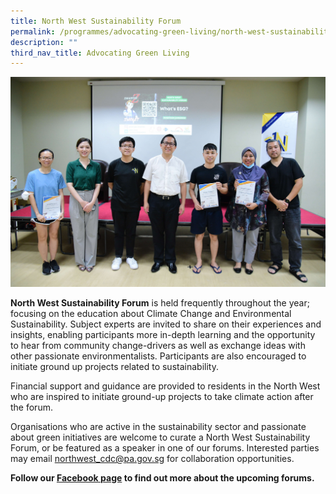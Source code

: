 ```yaml
---
title: North West Sustainability Forum
permalink: /programmes/advocating-green-living/north-west-sustainability-forum/
description: ""
third_nav_title: Advocating Green Living
---
```

![](/images/Programmes/Green%20Living/IMG%20(164).jpg)

**North West Sustainability Forum** is held frequently throughout the year; focusing on the education about Climate Change and Environmental Sustainability. Subject experts are invited to share on their experiences and insights, enabling participants more in-depth learning and the opportunity to hear from community change-drivers as well as exchange ideas with other passionate environmentalists. Participants are also encouraged to initiate ground up projects related to sustainability.  

Financial support and guidance are provided to residents in the North West who are inspired to initiate ground-up projects to take climate action after the forum. 

Organisations who are active in the sustainability sector and passionate about green initiatives are welcome to curate a North West Sustainability Forum, or be featured as a speaker in one of our forums. Interested parties may email northwest_cdc@pa.gov.sg for collaboration opportunities.

**Follow our [Facebook page](https://www.facebook.com/nwcdc/) to find out more about the upcoming forums.**